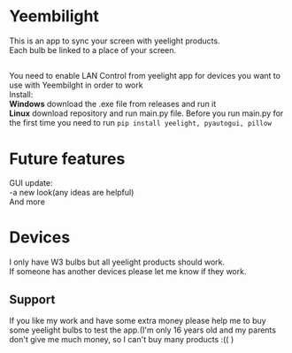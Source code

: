 # Yeembilight
This is an app to sync your screen with yeelight products.  
Each bulb be linked to a place of your screen.
##
You need to enable LAN Control from yeelight app for devices you want to use with Yeembilght in order to work  
Install:  
**Windows** download the .exe file from releases and run it  
**Linux** download repository and run main.py file. Before you run main.py for the first time you need to run ```pip install yeelight, pyautogui, pillow```
# Future features
GUI update:   
-a new look(any ideas are helpful)   
And more
# Devices  
I only have W3 bulbs but all yeelight products should work.  
If someone has another devices please let me know if they work.  
## Support
If you like my work and have some extra money please help me to buy some yeelight bulbs to test the app.(I'm only 16 years old and my parents don't give me much money, so I can't buy many products :(( )
